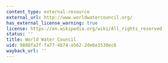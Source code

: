 ```yaml
---
content_type: external-resource
external_url: http://www.worldwatercouncil.org/
has_external_license_warning: true
license: https://en.wikipedia.org/wiki/All_rights_reserved
status: ''
title: World Water Council
uid: 9888fa2f-fa77-4b74-a562-2de6e1530ec6
wayback_url: ''
---
```

